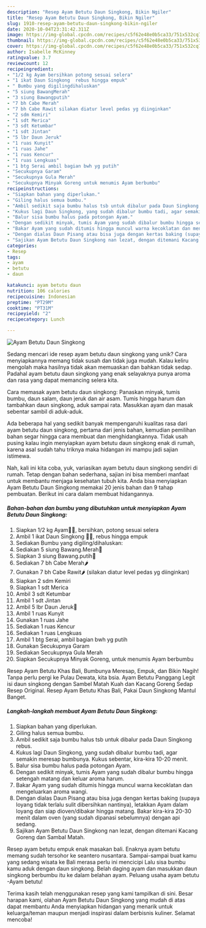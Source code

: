 ```yaml
---
description: "Resep Ayam Betutu Daun Singkong, Bikin Ngiler"
title: "Resep Ayam Betutu Daun Singkong, Bikin Ngiler"
slug: 1910-resep-ayam-betutu-daun-singkong-bikin-ngiler
date: 2020-10-04T23:31:42.311Z
image: https://img-global.cpcdn.com/recipes/c5f62e48e0b5ca33/751x532cq70/ayam-betutu-daun-singkong-foto-resep-utama.jpg
thumbnail: https://img-global.cpcdn.com/recipes/c5f62e48e0b5ca33/751x532cq70/ayam-betutu-daun-singkong-foto-resep-utama.jpg
cover: https://img-global.cpcdn.com/recipes/c5f62e48e0b5ca33/751x532cq70/ayam-betutu-daun-singkong-foto-resep-utama.jpg
author: Isabelle McKinney
ratingvalue: 3.7
reviewcount: 12
recipeingredient:
- "1/2 kg Ayam bersihkan potong sesuai selera"
- "1 ikat Daun Singkong  rebus hingga empuk"
- " Bumbu yang digilingdihaluskan"
- "5 siung BawangMerah"
- "3 siung Bawangputih"
- "7 bh Cabe Merah"
- "7 bh Cabe Rawit silakan diatur level pedas yg diinginkan"
- "2 sdm Kemiri"
- "1 sdt Merica"
- "3 sdt Ketumbar"
- "1 sdt Jintan"
- "5 lbr Daun Jeruk"
- "1 ruas Kunyit"
- "1 ruas Jahe"
- "1 ruas Kencur"
- "1 ruas Lengkuas"
- "1 btg Serai ambil bagian bwh yg putih"
- "Secukupnya Garam"
- "Secukupnya Gula Merah"
- "Secukupnya Minyak Goreng untuk menumis Ayam berbumbu"
recipeinstructions:
- "Siapkan bahan yang diperlukan."
- "Giling halus semua bumbu."
- "Ambil sedikit saja bumbu halus tsb untuk dibalur pada Daun Singkong rebus."
- "Kukus lagi Daun Singkong, yang sudah dibalur bumbu tadi, agar semakin meresap bumbunya. Kukus sebentar, kira-kira 10-20 menit."
- "Balur sisa bumbu halus pada potongan Ayam."
- "Dengan sedikit minyak, tumis Ayam yang sudah dibalur bumbu hingga setengah matang dan keluar aroma harum."
- "Bakar Ayam yang sudah ditumis hingga muncul warna kecoklatan dan mengeluarkan aroma wangi."
- "Dengan dialas Daun Pisang atau bisa juga dengan kertas baking (supaya loyang tidak terlalu sulit dibersihkan nantinya), letakkan Ayam dalam loyang dan siap dioven/dibakar hingga matang. Bakar kira-kira 20-30 menit dalam oven (yang sudah dipanasi sebelumnya) dengan api sedang."
- "Sajikan Ayam Betutu Daun Singkong nan lezat, dengan ditemani Kacang Goreng dan Sambal Matah."
categories:
- Resep
tags:
- ayam
- betutu
- daun

katakunci: ayam betutu daun 
nutrition: 106 calories
recipecuisine: Indonesian
preptime: "PT29M"
cooktime: "PT31M"
recipeyield: "2"
recipecategory: Lunch

---
```



![Ayam Betutu Daun Singkong](https://img-global.cpcdn.com/recipes/c5f62e48e0b5ca33/751x532cq70/ayam-betutu-daun-singkong-foto-resep-utama.jpg)

Sedang mencari ide resep ayam betutu daun singkong yang unik? Cara menyiapkannya memang tidak susah dan tidak juga mudah. Kalau keliru mengolah maka hasilnya tidak akan memuaskan dan bahkan tidak sedap. Padahal ayam betutu daun singkong yang enak selayaknya punya aroma dan rasa yang dapat memancing selera kita.

Cara memasak ayam betutu daun singkong: Panaskan minyak, tumis bumbu, daun salam, daun jeruk dan air asam. Tumis hingga harum dan tambahkan daun singkong, aduk sampai rata. Masukkan ayam dan masak sebentar sambil di aduk-aduk.

Ada beberapa hal yang sedikit banyak mempengaruhi kualitas rasa dari ayam betutu daun singkong, pertama dari jenis bahan, kemudian pemilihan bahan segar hingga cara membuat dan menghidangkannya. Tidak usah pusing kalau ingin menyiapkan ayam betutu daun singkong enak di rumah, karena asal sudah tahu triknya maka hidangan ini mampu jadi sajian istimewa.


Nah, kali ini kita coba, yuk, variasikan ayam betutu daun singkong sendiri di rumah. Tetap dengan bahan sederhana, sajian ini bisa memberi manfaat untuk membantu menjaga kesehatan tubuh kita. Anda bisa menyiapkan Ayam Betutu Daun Singkong memakai 20 jenis bahan dan 9 tahap pembuatan. Berikut ini cara dalam membuat hidangannya.

<!--inarticleads1-->

##### Bahan-bahan dan bumbu yang dibutuhkan untuk menyiapkan Ayam Betutu Daun Singkong:

1. Siapkan 1/2 kg Ayam🐓🐔, bersihkan, potong sesuai selera
1. Ambil 1 ikat Daun Singkong 🥦🌿, rebus hingga empuk
1. Sediakan  Bumbu yang digiling/dihaluskan:
1. Sediakan 5 siung Bawang.Merah🌰
1. Siapkan 3 siung Bawang.putih🌰
1. Sediakan 7 bh Cabe Merah🌶️
1. Gunakan 7 bh Cabe Rawit🌶️ (silakan diatur level pedas yg diinginkan)
1. Siapkan 2 sdm Kemiri
1. Siapkan 1 sdt Merica
1. Ambil 3 sdt Ketumbar
1. Ambil 1 sdt Jintan
1. Ambil 5 lbr Daun Jeruk🍃
1. Ambil 1 ruas Kunyit
1. Gunakan 1 ruas Jahe
1. Sediakan 1 ruas Kencur
1. Sediakan 1 ruas Lengkuas
1. Ambil 1 btg Serai, ambil bagian bwh yg putih
1. Gunakan Secukupnya Garam
1. Sediakan Secukupnya Gula Merah
1. Siapkan Secukupnya Minyak Goreng, untuk menumis Ayam berbumbu


Resep Ayam Betutu Khas Bali, Bumbunya Meresap, Empuk, dan Bikin Nagih! Tanpa perlu pergi ke Pulau Dewata, kita bsia. Ayam Betutu Panggang Legit isi daun singkong dengan Sambel Matah Kuah dan Kacang Goreng Sedap Resep Original. Resep Ayam Betutu Khas Bali, Pakai Daun Singkong Mantul Banget. 

<!--inarticleads2-->

##### Langkah-langkah membuat Ayam Betutu Daun Singkong:

1. Siapkan bahan yang diperlukan.
1. Giling halus semua bumbu.
1. Ambil sedikit saja bumbu halus tsb untuk dibalur pada Daun Singkong rebus.
1. Kukus lagi Daun Singkong, yang sudah dibalur bumbu tadi, agar semakin meresap bumbunya. Kukus sebentar, kira-kira 10-20 menit.
1. Balur sisa bumbu halus pada potongan Ayam.
1. Dengan sedikit minyak, tumis Ayam yang sudah dibalur bumbu hingga setengah matang dan keluar aroma harum.
1. Bakar Ayam yang sudah ditumis hingga muncul warna kecoklatan dan mengeluarkan aroma wangi.
1. Dengan dialas Daun Pisang atau bisa juga dengan kertas baking (supaya loyang tidak terlalu sulit dibersihkan nantinya), letakkan Ayam dalam loyang dan siap dioven/dibakar hingga matang. Bakar kira-kira 20-30 menit dalam oven (yang sudah dipanasi sebelumnya) dengan api sedang.
1. Sajikan Ayam Betutu Daun Singkong nan lezat, dengan ditemani Kacang Goreng dan Sambal Matah.


Resep ayam betutu empuk enak masakan bali. Enaknya ayam betutu memang sudah tersohor ke seantero nusantara. Sampai-sampai buat kamu yang sedang wisata ke Bali merasa perlu ini mencicipi Lalu sisa bumbu kamu aduk dengan daun singkong. Belah daging ayam dan masukkan daun singkong berbumbu itu ke dalam belahan ayam. Peluang usaha ayam betutu -Ayam betutu! 

Terima kasih telah menggunakan resep yang kami tampilkan di sini. Besar harapan kami, olahan Ayam Betutu Daun Singkong yang mudah di atas dapat membantu Anda menyiapkan hidangan yang menarik untuk keluarga/teman maupun menjadi inspirasi dalam berbisnis kuliner. Selamat mencoba!
